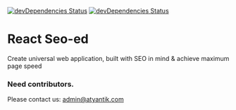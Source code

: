[![devDependencies Status](https://david-dm.org/Atyantik/react-seo.svg)](https://david-dm.org/Atyantik/react-seo?type=dev)
[![devDependencies Status](https://david-dm.org/Atyantik/react-seo/dev-status.svg)](https://david-dm.org/Atyantik/react-seo?type=dev)

# React Seo-ed
Create universal web application, built with SEO in mind &amp; achieve maximum page speed

### Need contributors.
Please contact us: <a href="mailto:admin@atyantik.com">admin@atyantik.com</a>